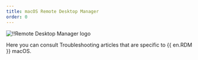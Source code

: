 ```yaml
---
title: macOS Remote Desktop Manager
order: 0
---
```

![!!Remote Desktop Manager logo](https://webdevolutions.blob.core.windows.net/images/projects/remote-desktop-manager/logos/remote-desktop-manager-color-shadow.svg)

Here you can consult Troubleshooting articles that are specific to {{ en.RDM }} macOS.
